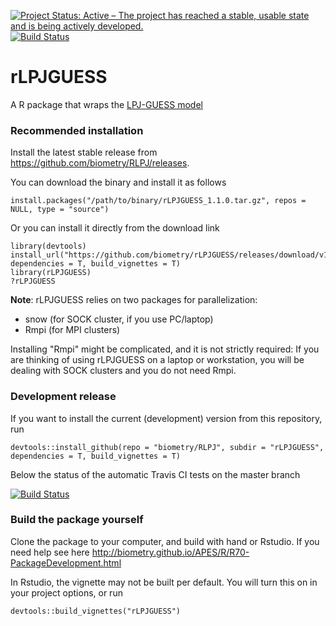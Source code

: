 ﻿[![Project Status: Active – The project has reached a stable, usable state and is being actively developed.](http://www.repostatus.org/badges/latest/active.svg)](http://www.repostatus.org/#active)
[![Build Status](https://travis-ci.org/biometry/rLPJGUESS.svg?branch=master)](https://travis-ci.org/biometry/rLPJGUESS)

# rLPJGUESS

A R package that wraps the [LPJ-GUESS model](http://iis4.nateko.lu.se/lpj-guess/)

### Recommended installation

Install the latest stable release from https://github.com/biometry/RLPJ/releases.

You can download the binary and install it as follows

```{r}
install.packages("/path/to/binary/rLPJGUESS_1.1.0.tar.gz", repos = NULL, type = "source")
```
Or you can install it directly from the download link

```{r}
library(devtools)
install_url("https://github.com/biometry/rLPJGUESS/releases/download/v1.1.0/rLPJGUESS_1.1.0.tar.gz", 
dependencies = T, build_vignettes = T)
library(rLPJGUESS)
?rLPJGUESS
```

**Note**: rLPJGUESS relies on two packages for parallelization:

- snow (for SOCK cluster, if you use PC/laptop)
- Rmpi (for MPI clusters)

Installing "Rmpi" might be complicated, and it is not strictly required: If you are thinking of using rLPJGUESS on a laptop or workstation, you will be dealing with SOCK clusters and you do not need Rmpi.

### Development release 

If you want to install the current (development) version from this repository, run

```{r}
devtools::install_github(repo = "biometry/RLPJ", subdir = "rLPJGUESS", 
dependencies = T, build_vignettes = T)
```
Below the status of the automatic Travis CI tests on the master branch 

[![Build Status](https://travis-ci.org/biometry/rLPJGUESS.svg?branch=master)](https://travis-ci.org/biometry/rLPJGUESS)


### Build the package yourself 

Clone the package to your computer, and build with hand or Rstudio. If you need help see here http://biometry.github.io/APES/R/R70-PackageDevelopment.html


In Rstudio, the vignette may not be built per default. You will turn this on in your project options, or run 

```{r}
devtools::build_vignettes("rLPJGUESS")
```
